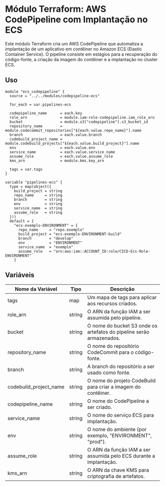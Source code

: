 # Módulo Terraform: AWS CodePipeline com Implantação no ECS

Este módulo Terraform cria um AWS CodePipeline que automatiza a implantação de um aplicativo em contêiner no Amazon ECS (Elastic Container Service). O pipeline consiste em estágios para a recuperação do código-fonte, a criação da imagem do contêiner e a implantação no cluster ECS.

## Uso

```hcl
module "ecs_codepipeline" {
  source = "../../modules/codepipeline-ecs"

  for_each = var.pipelines-ecs

  codepipeline_name      = each.key
  role_arn               = module.iam-role-codepipeline.iam_role_arn
  bucket                 = module.s3["codepipeline"].s3_bucket_id
  repository_name        = module.codecommit_repositories["${each.value.repo_name}"].name
  branch                 = each.value.branch
  codebuild_project_name = module.codebuild_projects["${each.value.build_project}"].name
  env                    = each.value.env
  service_name           = each.value.service_name
  assume_role            = each.value.assume_role
  kms_arn                = module.kms.key_arn

  tags = var.tags
}

variable "pipelines-ecs" {
  type = map(object({
    build_project = string
    repo_name     = string
    branch        = string
    env           = string
    service_name  = string
    assume_role   = string
  }))
  default = {
    "ecs-exemplo-ENVIRONMENT" = {
      repo_name     = "repo.exemplo"
      build_project = "ecs-exemplo-ENVIRONMENT-build"
      branch        = "develop"
      env           = "ENVIRONMENT"
      service_name  = "exemplo"
      assume_role   = "arn:aws:iam::ACCOUNT_ID:role/CICD-Ecs-Role-ENVIRONMENT"
    }

```

## Variáveis

| Nome da Variável       | Tipo   | Descrição                                              |
|------------------------|--------|--------------------------------------------------------|
| tags                   | map    | Um mapa de tags para aplicar aos recursos criados.     |
| role_arn               | string | O ARN da função IAM a ser assumida pelo pipeline.      |
| bucket                 | string | O nome do bucket S3 onde os artefatos do pipeline serão armazenados. |
| repository_name        | string | O nome do repositório CodeCommit para o código-fonte.  |
| branch                 | string | A branch do repositório a ser usado como fonte.          |
| codebuild_project_name | string | O nome do projeto CodeBuild para criar a imagem do contêiner. |
| codepipeline_name      | string | O nome do CodePipeline a ser criado.                   |
| service_name           | string | O nome do serviço ECS para implantação.                |
| env                    | string | O nome do ambiente (por exemplo, "ENVIRONMENT", "prod").       |
| assume_role            | string | O ARN da função IAM a ser assumida pelo ECS durante a implantação. |
| kms_arn                | string | O ARN da chave KMS para criptografia de artefatos.     |